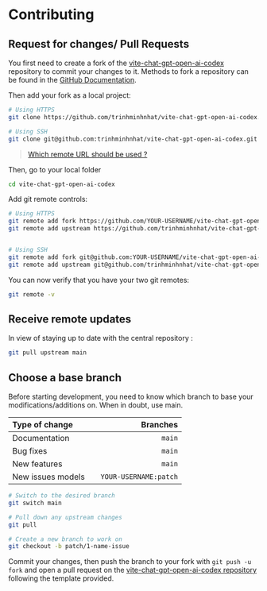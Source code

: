 # Contributing

## Request for changes/ Pull Requests
You first need to create a fork of the [vite-chat-gpt-open-ai-codex](https://github.com/trinhminhnhat/vite-chat-gpt-open-ai-codex) repository to commit your changes to it. Methods to fork a repository can be found in the [GitHub Documentation](https://docs.github.com/en/get-started/quickstart/fork-a-repo).

Then add your fork as a local project:

```sh
# Using HTTPS
git clone https://github.com/trinhminhnhat/vite-chat-gpt-open-ai-codex.git

# Using SSH
git clone git@github.com:trinhminhnhat/vite-chat-gpt-open-ai-codex.git
```

> [Which remote URL should be used ?](https://docs.github.com/en/get-started/getting-started-with-git/about-remote-repositories)

Then, go to your local folder

```sh
cd vite-chat-gpt-open-ai-codex
```

Add git remote controls:

```sh
# Using HTTPS
git remote add fork https://github.com/YOUR-USERNAME/vite-chat-gpt-open-ai-codex.git
git remote add upstream https://github.com/trinhminhnhat/vite-chat-gpt-open-ai-codex.git


# Using SSH
git remote add fork git@github.com:YOUR-USERNAME/vite-chat-gpt-open-ai-codex.git
git remote add upstream git@github.com/trinhminhnhat/vite-chat-gpt-open-ai-codex.git
```

You can now verify that you have your two git remotes:

```sh
git remote -v
```

## Receive remote updates
In view of staying up to date with the central repository :

```sh
git pull upstream main
```

## Choose a base branch
Before starting development, you need to know which branch to base your modifications/additions on. When in doubt, use main.

| Type of change                |           | Branches              |
| :------------------           |:---------:| ---------------------:|
| Documentation                 |           | `main`                |
| Bug fixes                     |           | `main`                |
| New features                  |           | `main`                |
| New issues models             |           | `YOUR-USERNAME:patch` |

```sh
# Switch to the desired branch
git switch main

# Pull down any upstream changes
git pull

# Create a new branch to work on
git checkout -b patch/1-name-issue
```

Commit your changes, then push the branch to your fork with `git push -u fork` and open a pull request on the [vite-chat-gpt-open-ai-codex repository](https://github.com/trinhminhnhat/vite-chat-gpt-open-ai-codex/) following the template provided.

